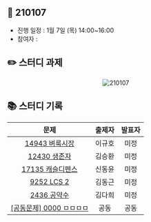 ## 📅 210107
- 진행 일정 : 1월 7일 (목) 14:00~16:00
- 참여자 : 


## ✏️ 스터디 과제
 <p align="center">
  <img src="https://user-images.githubusercontent.com/40848918/103657145-dfa47b80-4fac-11eb-9ce5-2a3cf2604a78.png" alt="210107"/>
</p> 



## 📚 스터디 기록

|           문제            |               출제자          |    발표자    |           
| :-----------------------: | :-------------------------------: | :---------------: | 
| [14943 벼룩시장](https://www.acmicpc.net/problem/14943) | 이규호 | 미정 |
| [12430 생존자](https://www.acmicpc.net/problem/12430) | 김승환 | 미정 |
| [17135 캐슬디펜스](https://www.acmicpc.net/problem/17135) | 신동윤 | 미정 |
| [9252 LCS 2](https://www.acmicpc.net/problem/9252) | 김동근 | 미정 |
| [2436 공약수](https://www.acmicpc.net/problem/2436) | 김다희 | 미정 |
| [\[공동문제\] 0000 ㅁㅁㅁㅁ](https://www.acmicpc.net/problem/1713) | 공동 | 공동 |
